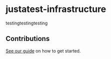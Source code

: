 # justatest-infrastructure

testingtestingtesting

## Contributions

[See our guide](contributing.md) on how to get started.
